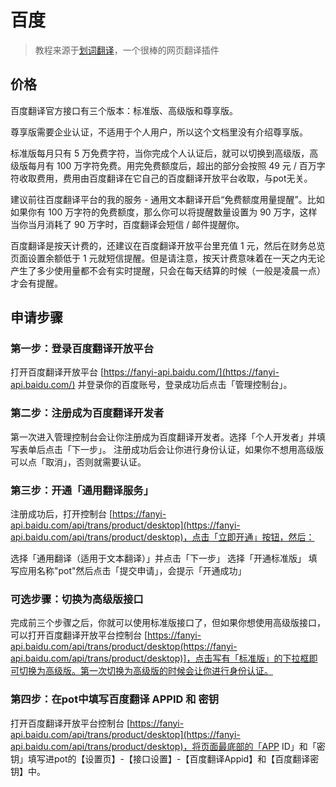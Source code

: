 # 百度
> 教程来源于[划词翻译](https://hcfy.app/)，一个很棒的网页翻译插件
## 价格
百度翻译官方接口有三个版本：标准版、高级版和尊享版。

尊享版需要企业认证，不适用于个人用户，所以这个文档里没有介绍尊享版。

标准版每月只有 5 万免费字符，当你完成个人认证后，就可以切换到高级版，高级版每月有 100 万字符免费。用完免费额度后，超出的部分会按照 49 元 / 百万字符收取费用，费用由百度翻译在它自己的百度翻译开放平台收取，与pot无关。

建议前往百度翻译平台的我的服务 - 通用文本翻译开启“免费额度用量提醒”。比如如果你有 100 万字符的免费额度，那么你可以将提醒数量设置为 90 万字，这样当你当月消耗了 90 万字时，百度翻译会短信 / 邮件提醒你。

百度翻译是按天计费的，还建议在百度翻译开放平台里充值 1 元，然后在财务总览页面设置余额低于 1 元就短信提醒。但是请注意，按天计费意味着在一天之内无论产生了多少使用量都不会有实时提醒，只会在每天结算的时候（一般是凌晨一点）才会有提醒。

## 申请步骤
### 第一步：登录百度翻译开放平台
打开百度翻译开放平台 [https://fanyi-api.baidu.com/](https://fanyi-api.baidu.com/) 并登录你的百度账号，登录成功后点击「管理控制台」。

### 第二步：注册成为百度翻译开发者
第一次进入管理控制台会让你注册成为百度翻译开发者。选择「个人开发者」并填写表单后点击「下一步」。
注册成功后会让你进行身份认证，如果你不想用高级版可以点「取消」，否则就需要认证。

### 第三步：开通「通用翻译服务」
注册成功后，打开控制台 [https://fanyi-api.baidu.com/api/trans/product/desktop](https://fanyi-api.baidu.com/api/trans/product/desktop)，点击「立即开通」按钮，然后：

选择「通用翻译（适用于文本翻译）」并点击「下一步」
选择「开通标准版」
填写应用名称"pot"然后点击「提交申请」，会提示「开通成功」

### 可选步骤：切换为高级版接口
完成前三个步骤之后，你就可以使用标准版接口了，但如果你想使用高级版接口，可以打开百度翻译开放平台控制台 [https://fanyi-api.baidu.com/api/trans/product/desktop(https://fanyi-api.baidu.com/api/trans/product/desktop)]，点击写有「标准版」的下拉框即可切换为高级版。第一次切换为高级版的时候会让你进行身份认证。

### 第四步：在pot中填写百度翻译 APPID 和 密钥
打开百度翻译开放平台控制台 [https://fanyi-api.baidu.com/api/trans/product/desktop](https://fanyi-api.baidu.com/api/trans/product/desktop)，将页面最底部的「APP ID」和「密钥」填写进pot的【设置页】-【接口设置】-【百度翻译Appid】和【百度翻译密钥】中。

<Vssue :title="$title" :options="{ locale: 'zh' }"/>